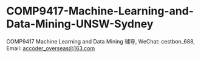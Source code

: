 # COMP9417-Machine-Learning-and-Data-Mining-UNSW-Sydney
COMP9417 Machine Learning and Data Mining 辅导, WeChat: cestbon_688, Email: accoder_overseas@163.com
